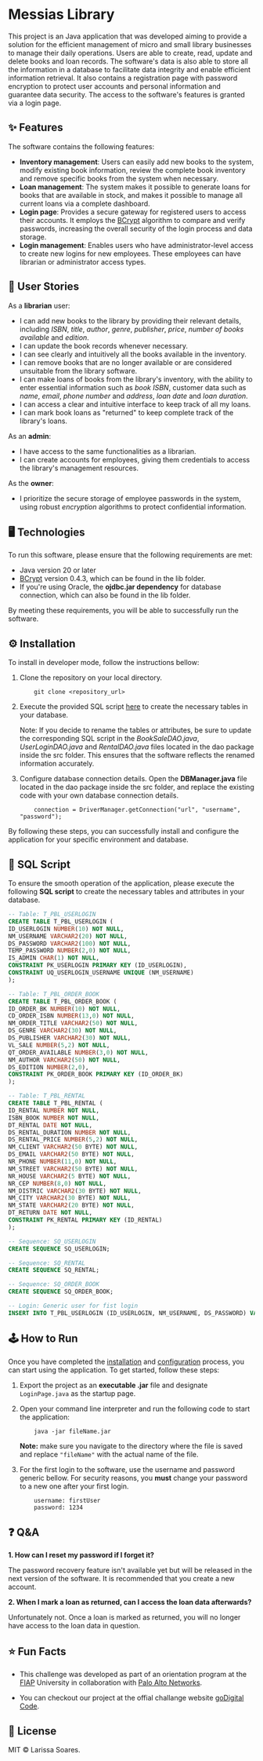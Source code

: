 # Messias Library
This project is an Java application that was developed aiming to provide a solution for the efficient management of micro and small library businesses to manage their daily operations. Users are able to create, read, update and delete books and loan records. The software's data is also able to store all the information in a database to facilitate data integrity and enable efficient information retrieval. It also contains a registration page with password encryption to protect user accounts and personal information and guarantee data security. The access to the software's features is granted via a login page.


## ✨ Features
The software contains the following features:

* **Inventory management**: Users can easily add new books to the system, modify existing book information, review the complete book inventory and remove specific books from the system when necessary.
* **Loan management**: The system makes it possible to generate loans for books that are available in stock, and makes it possible to manage all current loans via a complete dashboard.
* **Login page**: Provides a secure gateway for registered users to access their accounts. It employs the [BCrypt](https://www.npmjs.com/package/bcrypt) algorithm to compare and verify passwords, increasing the overall security of the login process and data storage.
* **Login management**: Enables users who have administrator-level access to create new logins for new employees. These employees can have librarian or administrator access types.


## 👥 User Stories
As a **librarian** user:
- I can add new books to the library by providing their relevant details, including
*ISBN*, *title*, *author*, *genre*, *publisher*, *price*, *number of books available* and *edition*.
- I can update the book records whenever necessary.
- I can see clearly and intuitively all the books available in the inventory.
- I can remove books that are no longer available or are considered unsuitable from the library software.
- I can make loans of books from the library's inventory, with the ability to enter essential information such as *book ISBN*, customer data such as *name*, *email*, *phone number* and *address*, *loan date* and *loan duration*.
- I can access a clear and intuitive interface to keep track of all my loans.
- I can mark book loans as "returned" to keep complete track of the library's loans.

As an **admin**:
- I have access to the same functionalities as a librarian.
- I can create accounts for employees, giving them credentials to access the library's management resources.

As the **owner**:
- I prioritize the secure storage of employee passwords in the system, using robust *encryption* algorithms to protect confidential information.


## 🖥 Technologies
To run this software, please ensure that the following requirements are met:

*  Java version 20 or later
*  [BCrypt](https://www.npmjs.com/package/bcrypt) version 0.4.3, which can be found in the lib folder.
*  If you're using Oracle, the **ojdbc.jar dependency** for database connection, which can also be found in the lib folder.

By meeting these requirements, you will be able to successfully run the software.


## ⚙️ Installation
To install in developer mode, follow the instructions bellow:

1. Clone the repository on your local directory.

    ```
        git clone <repository_url>
    ```

2. Execute the provided SQL script [here](#sql-script) to create the necessary tables in your database.

    Note: If you decide to rename the tables or attributes, be sure to update the corresponding SQL script in the *BookSaleDAO.java*, *UserLoginDAO.java* and *RentalDAO.java* files located in the dao package inside the src folder. This ensures that the software reflects the renamed information accurately.

3. Configure database connection details. Open the **DBManager.java** file located in the dao package inside the src folder, and replace the existing code with your own database connection details.

    ```
        connection = DriverManager.getConnection("url", "username", "password");
    ```

By following these steps, you can successfully install and configure the application for your specific environment and database.


## 📜 SQL Script
To ensure the smooth operation of the application, please execute the following **SQL script** to create the necessary tables and attributes in your database.

```sql
-- Table: T_PBL_USERLOGIN
CREATE TABLE T_PBL_USERLOGIN (
ID_USERLOGIN NUMBER(10) NOT NULL,
NM_USERNAME VARCHAR2(20) NOT NULL,
DS_PASSWORD VARCHAR2(100) NOT NULL,
TEMP_PASSWORD NUMBER(2,0) NOT NULL,
IS_ADMIN CHAR(1) NOT NULL,
CONSTRAINT PK_USERLOGIN PRIMARY KEY (ID_USERLOGIN),
CONSTRAINT UQ_USERLOGIN_USERNAME UNIQUE (NM_USERNAME)
);

-- Table: T_PBL_ORDER_BOOK
CREATE TABLE T_PBL_ORDER_BOOK (
ID_ORDER_BK NUMBER(10) NOT NULL,
CD_ORDER_ISBN NUMBER(13,0) NOT NULL,
NM_ORDER_TITLE VARCHAR2(50) NOT NULL,
DS_GENRE VARCHAR2(30) NOT NULL,
DS_PUBLISHER VARCHAR2(30) NOT NULL,
VL_SALE NUMBER(5,2) NOT NULL,
QT_ORDER_AVAILABLE NUMBER(3,0) NOT NULL,
NM_AUTHOR VARCHAR2(50) NOT NULL,
DS_EDITION NUMBER(2,0),
CONSTRAINT PK_ORDER_BOOK PRIMARY KEY (ID_ORDER_BK)
);

-- Table: T_PBL_RENTAL
CREATE TABLE T_PBL_RENTAL (
ID_RENTAL NUMBER NOT NULL,
ISBN_BOOK NUMBER NOT NULL,
DT_RENTAL DATE NOT NULL,
DS_RENTAL_DURATION NUMBER NOT NULL,
DS_RENTAL_PRICE NUMBER(5,2) NOT NULL,
NM_CLIENT VARCHAR2(50 BYTE) NOT NULL,
DS_EMAIL VARCHAR2(50 BYTE) NOT NULL,
NR_PHONE NUMBER(11,0) NOT NULL,
NM_STREET VARCHAR2(50 BYTE) NOT NULL,
NR_HOUSE VARCHAR2(5 BYTE) NOT NULL,
NR_CEP NUMBER(8,0) NOT NULL,
NM_DISTRIC VARCHAR2(30 BYTE) NOT NULL,
NM_CITY VARCHAR2(30 BYTE) NOT NULL,
NM_STATE VARCHAR2(20 BYTE) NOT NULL,
DT_RETURN DATE NOT NULL,
CONSTRAINT PK_RENTAL PRIMARY KEY (ID_RENTAL)
);

-- Sequence: SQ_USERLOGIN
CREATE SEQUENCE SQ_USERLOGIN;

-- Sequence: SQ_RENTAL
CREATE SEQUENCE SQ_RENTAL;

-- Sequence: SQ_ORDER_BOOK
CREATE SEQUENCE SQ_ORDER_BOOK;

-- Login: Generic user for fist login
INSERT INTO T_PBL_USERLOGIN (ID_USERLOGIN, NM_USERNAME, DS_PASSWORD) VALUES (SQ_USERLOGIN.NEXTVAL, 'firstUser', '1234');
```


## 🕹 How to Run
Once you have completed the [installation](#⚙️-installation) and [configuration](#sql-script-🖥) process, you can start using the application. To get started, follow these steps:

1. Export the project as an **executable .jar** file and designate `LoginPage.java` as the startup page.
2. Open your command line interpreter and run the following code to start the application:

    ```
        java -jar fileName.jar
    ```

    **Note:** make sure you navigate to the directory where the file is saved and replace `"fileName"` with the actual name of the file.

3. For the first login to the software, use the username and password generic bellow. For security reasons, you **must** change your password to a new one after your first login.

    ```
        username: firstUser
        password: 1234
    ```


## ❓ Q&A
**1. How can I reset my password if I forget it?**

The password recovery feature isn't available yet but will be released in the next version of the software. It is recommended that you create a new account.


**2. When I mark a loan as returned, can I access the loan data afterwards?**

Unfortunately not. Once a loan is marked as returned, you will no longer have access to the loan data in question.


## ⭐ Fun Facts

- This challenge was developed as part of an orientation program at the [FIAP](https://www.fiap.com.br) University in collaboration with [Palo Alto Networks](https://www.paloaltonetworks.com.br).

- You can checkout our project at the offial challange website [goDigital Code](https://godigital-code.vercel.app).

## 🧾 License
MIT © Larissa Soares.

